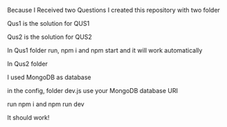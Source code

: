 Because I Received two Questions I created this repository with two folder

Qus1 is the solution for QUS1

Qus2 is the solution for QUS2

In Qus1 folder run, npm i and npm start and it will work automatically

In Qus2 folder

I used MongoDB as database

in the config, folder dev.js use your MongoDB database URI

run npm i and npm run dev

It should work!
